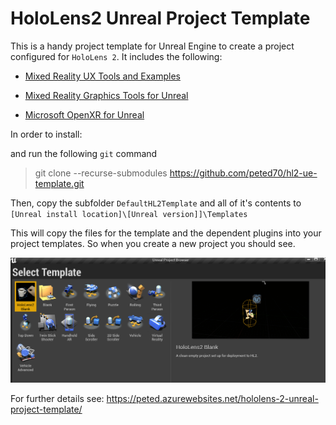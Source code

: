 # HoloLens2 Unreal Project Template

This is a handy project template for Unreal Engine to create a project configured for `HoloLens 2`.
It includes the following:

- [Mixed Reality UX Tools and Examples](https://github.com/microsoft/MixedReality-UXTools-Unreal)

- [Mixed Reality Graphics Tools for Unreal](https://github.com/microsoft/MixedReality-GraphicsTools-Unreal)

- [Microsoft OpenXR for Unreal](https://github.com/microsoft/Microsoft-OpenXR-Unreal)

In order to install:

and run the following `git` command

> git clone --recurse-submodules https://github.com/peted70/hl2-ue-template.git

Then, copy the subfolder `DefaultHL2Template` and all of it's contents to `[Unreal install location]\[Unreal version]]\Templates`

This will copy the files for the template and the dependent plugins into your project templates. So when you create a new project you should see.

![template](./images/template.png)

For further details see: https://peted.azurewebsites.net/hololens-2-unreal-project-template/

